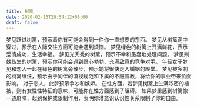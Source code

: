 ```yaml
---
title: 树篱
date: 2020-02-15T20:54:12+08:00
draft: false
---
```


梦见跃过树篱，预示着你有可能会得到一件你一直想要的东西。
梦见从树篱洞中穿过，预示在人际交往方面可能会遇到烦恼。
梦见绿色的树篱上开满鲜花，表示爱情成功，生活幸福。
梦见光秃秃的树篱，预示不幸和愚蠢地处理问题。
梦见荆棘丛生的树篱，预示你可能会遇到野心勃勃、充满敌意的竞争对手。
年轻女子梦见和恋人一起在绿色的树篱旁散步，预示她将很快走人婚姻的殿堂。
梦见被多刺的树篱缠住，预示由于同伴的漠视规范和下属的不服管教，将给你的事业带来负面影响。
对于恋人，此梦预示争吵和嫉妒。
在性方面，若梦见树篱上生满浓密的植被，则有女性性特征的意味，可能你在性方面感到了阻碍。
如果梦里感到树篱像一道屏障，起到保护或限制作用，表明你潜意识认识性关系限制了你的自由。
